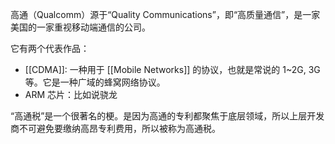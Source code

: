 高通（Qualcomm）源于“Quality Communications”，即“高质量通信”，是一家美国的一家重视移动端通信的公司。

它有两个代表作品：

- [[CDMA]]: 一种用于 [[Mobile Networks]] 的协议，也就是常说的 1~2G, 3G 等。它是一种广域的蜂窝网络协议。
- ARM 芯片：比如说骁龙

“高通税”是一个很著名的梗。是因为高通的专利都聚焦于底层领域，所以上层开发商不可避免要缴纳高昂专利费用，所以被称为高通税。
